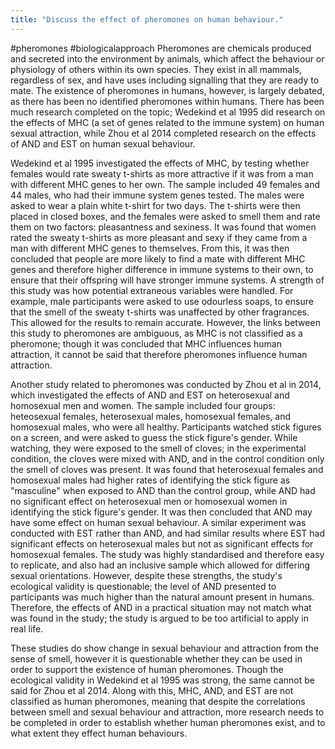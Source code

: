 ```yaml
---
title: "Discuss the effect of pheromones on human behaviour."
---
```

#pheromones #biologicalapproach 
Pheromones are chemicals produced and secreted into the environment by animals, which affect the behaviour or physiology of others within its own species. They exist in all mammals, regardless of sex, and have uses including signalling that they are ready to mate. The existence of pheromones in humans, however, is largely debated, as there has been no identified pheromones within humans.  There has been much research completed on the topic; Wedekind et al 1995 did research on the effects of MHC (a set of genes related to the immune system) on human sexual attraction, while Zhou et al 2014 completed research on the effects of AND and EST on human sexual behaviour. 

Wedekind et al 1995 investigated the effects of MHC, by testing whether females would rate sweaty t-shirts as more attractive if it was from a man with different MHC genes to her own. The sample included 49 females and 44 males, who had their immune system genes tested. The males were asked to wear a plain white t-shirt for two days. The t-shirts were then placed in closed boxes, and the females were asked to smell them and rate them on two factors: pleasantness and sexiness. It was found that women rated the sweaty t-shirts as more pleasant and sexy if they came from a man with different MHC genes to themselves. From this, it was then concluded that people are more likely to find a mate with different MHC genes and therefore higher difference in immune systems to their own, to ensure that their offspring will have stronger immune systems. A strength of this study was how potential extraneous variables were handled. For example, male participants were asked to use odourless soaps, to ensure that the smell of the sweaty t-shirts was unaffected by other fragrances. This allowed for the results to remain accurate. However, the links between this study to pheromones are ambiguous, as MHC is not classified as a pheromone; though it was concluded that MHC influences human attraction, it cannot be said that therefore pheromones influence human attraction.

Another study related to pheromones was conducted by Zhou et al in 2014, which investigated the effects of AND and EST on heterosexual and homosexual men and women. The sample included four groups: heteosexual females, heterosexual males, homosexual females, and homosexual males, who were all healthy. Participants watched stick figures on a screen, and were asked to guess the stick figure's gender. While watching, they were exposed to the smell of cloves; in the experimental condition, the cloves were mixed with AND, and in the control condition only the smell of cloves was present. It was found that heterosexual females and homosexual males had higher rates of identifying the stick figure as "masculine" when exposed to AND than the control group, while AND had no significant effect on heterosexual men or homosexual women in identifying the stick figure's gender. It was then concluded that AND may have some effect on human sexual behaviour. A similar experiment was conducted with EST rather than AND, and had similar results where EST had significant effects on heterosexual males but not as significant effects for homosexual females. The study was highly standardised and therefore easy to replicate, and also had an inclusive sample which allowed for differing sexual orientations. However, despite these strengths, the study's ecological validity is questionable; the level of AND presented to participants was much higher than the natural amount present in humans. Therefore, the effects of AND in a practical situation may not match what was found in the study; the study is argued to be too artificial to apply in real life. 

These studies do show change in sexual behaviour and attraction from the sense of smell, however it is questionable whether they can be used in order to support the existence of human pheromones. Though the ecological validity in Wedekind et al 1995 was strong, the same cannot be said for Zhou et al 2014. Along with this, MHC, AND, and EST are not classified as human pheromones, meaning that despite the correlations between smell and sexual behaviour and attraction, more research needs to be completed in order to establish whether human pheromones exist, and to what extent they effect human behaviours. 